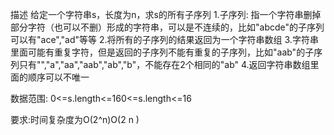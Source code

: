 描述
给定一个字符串s，长度为n，求s的所有子序列
1.子序列: 指一个字符串删掉部分字符（也可以不删）形成的字符串，可以是不连续的，比如"abcde"的子序列可以有"ace","ad"等等
2.将所有的子序列的结果返回为一个字符串数组
3.字符串里面可能有重复字符，但是返回的子序列不能有重复的子序列，比如"aab"的子序列只有"","a","aa","aab","ab","b"，不能存在2个相同的"ab"
4.返回字符串数组里面的顺序可以不唯一

数据范围:
0<=s.length<=160<=s.length<=16

要求:时间复杂度为O(2^n)O(2 
n
 )